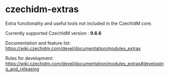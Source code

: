 # czechidm-extras
Extra functionality and useful tools not included in the CzechIdM core.

Currently supported CzechIdM version : **9.6.6**

Documentation and feature list: https://wiki.czechidm.com/devel/documentation/modules_extras

Rules for development: https://wiki.czechidm.com/devel/documentation/modules_extras#developing_and_releasing
